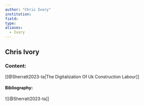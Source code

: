 ```yaml
---
author: "Chris Ivory"
institution:
field:
type:
aliases:
  - Ivory
---
```


## Chris Ivory

### Content:
[[@Sherratt2023-ta|The Digitalization Of Uk Construction Labour]]

#### Bibliography:

![[@Sherratt2023-ta]]